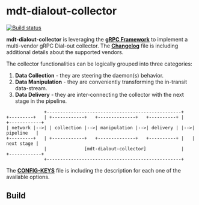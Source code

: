# mdt-dialout-collector

[![Build status](https://github.com/scuzzilla/mdt-dialout-collector/workflows/ci/badge.svg?branch=main)](https://github.com/scuzzilla/mdt-dialout-collector/actions)

**mdt-dialout-collector** is leveraging the [**gRPC Framework**](https://grpc.io/) to implement a multi-vendor gRPC Dial-out collector.
The [**Changelog**](doc/Changelog) file is including additional details about the supported vendors.

The collector functionalities can be logically grouped into three categories:

1. **Data Collection**   - they are steering the daemon(s) behavior.
2. **Data Manipulation** - they are conveniently transforming the in-transit data-stream.
3. **Data Delivery**     - they are inter-connecting the collector with the next stage in the pipeline.

```TEXT
              +--------------------------------------------------+
+---------+   | +------------+   +--------------+   +----------+ |   +------------+
| network |-->| | collection |-->| manipulation |-->| delivery | |-->| pipeline   |
+---------+   | +------------+   +--------------+   +----------+ |   | next stage |
              |              [mdt-dialout-collector]             |   +------------+
              +--------------------------------------------------+
```

The [**CONFIG-KEYS**](doc/CONFIG-KEYS) file is including the description for each one of the available options.

## Build

